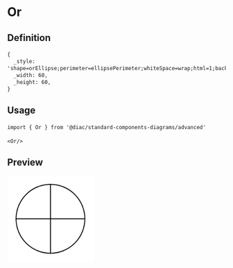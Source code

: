 # Or

## Definition

```
{
  _style: 'shape=orEllipse;perimeter=ellipsePerimeter;whiteSpace=wrap;html=1;backgroundOutline=1;',
  _width: 60,
  _height: 60,
}
```

## Usage

```
import { Or } from '@diac/standard-components-diagrams/advanced'

<Or/>
```

## Preview

<img src="./or.png" width="200"/>
